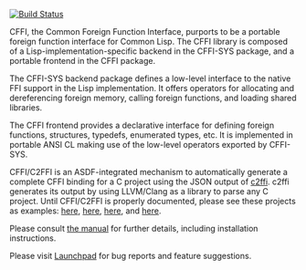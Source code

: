 [![Build Status](https://travis-ci.org/cffi/cffi.svg?branch=master)](https://travis-ci.org/cffi/cffi)

CFFI, the Common Foreign Function Interface, purports to be a portable
foreign function interface for Common Lisp. The CFFI library is
composed of a Lisp-implementation-specific backend in the CFFI-SYS
package, and a portable frontend in the CFFI package.

The CFFI-SYS backend package defines a low-level interface to the
native FFI support in the Lisp implementation. It offers operators for
allocating and dereferencing foreign memory, calling foreign
functions, and loading shared libraries.

The CFFI frontend provides a
declarative interface for defining foreign functions, structures,
typedefs, enumerated types, etc. It is implemented in portable ANSI CL
making use of the low-level operators exported by CFFI-SYS.

CFFI/C2FFI is an ASDF-integrated mechanism to automatically
generate a complete CFFI binding for a C project using the JSON output of
[c2ffi][2]. c2ffi generates its output by using LLVM/Clang as a library
to parse any C project. Until CFFI/C2FFI is properly documented, please
see these projects as examples:
[here](https://github.com/hu-dwim/hu.dwim.bluez),
[here](https://github.com/hu-dwim/hu.dwim.zlib),
[here](https://github.com/hu-dwim/hu.dwim.sdl),
and [here](https://github.com/attila-lendvai/hu.dwim.mosquitto).

Please consult [the manual][1] for further details, including
installation instructions.

Please visit [Launchpad][3] for bug reports and feature suggestions.

[1]: http://common-lisp.net/project/cffi/manual/html_node/
[2]: https://github.com/rpav/c2ffi
[3]: http://bugs.launchpad.net/cffi

